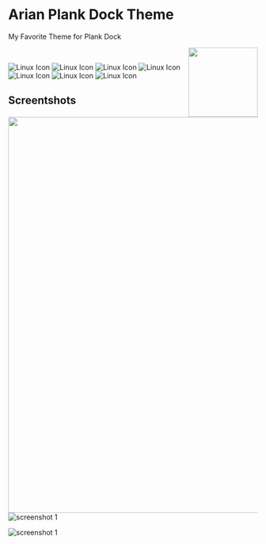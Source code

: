 # Arian Plank Dock Theme
My Favorite Theme for Plank Dock


<a href="https://www.pling.com/p/1911700/"><img align="right"
    src="https://www.pling.com/stores/media/store_pling/pling-logo.png"
    width='140"' /></a>
    


<a href="https://www.pling.com/p/1911700/"><img align="left"
    src="https://github.com/aryanhosseini/arian-plank-theme/blob/main/screenshots/screenshot-1.png"
    width='800"' /></a>

<br>

![Linux Icon](https://img.shields.io/badge/Linux-FCC624?style=for-the-badge&logo=linux&logoColor=black) 
![Linux Icon](https://img.shields.io/badge/Arch_Linux-1793D1?style=for-the-badge&logo=arch-linux&logoColor=white)
![Linux Icon](https://img.shields.io/badge/manjaro-35BF5C?style=for-the-badge&logo=manjaro&logoColor=white) 
![Linux Icon](https://img.shields.io/badge/Debian-A81D33?style=for-the-badge&logo=debian&logoColor=white) 
![Linux Icon](https://img.shields.io/badge/Fedora-294172?style=for-the-badge&logo=fedora&logoColor=white) 
![Linux Icon](https://img.shields.io/badge/Ubuntu-E95420?style=for-the-badge&logo=ubuntu&logoColor=white)
![Linux Icon](https://img.shields.io/badge/Cent%20OS-262577?style=for-the-badge&logo=CentOS&logoColor=white)

## Screentshots


![screenshot 1](https://github.com/aryanhosseini/arian-plank-theme/blob/main/screenshots/screenshot-2.png)

![screenshot 1](https://github.com/aryanhosseini/arian-plank-theme/blob/main/screenshots/screenshot-3.png)

